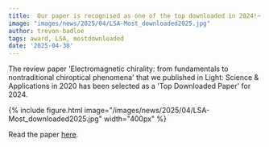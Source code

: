 ```yaml
---
title:  Our paper is recognised as one of the top downloaded in 2024!~
image: "images/news/2025/04/LSA-Most_downloaded2025.jpg"
author: trevon-badloe
tags: award, LSA, mostdownloaded
date: '2025-04-30'
---
```


The review paper 'Electromagnetic chirality: from fundamentals to nontraditional chiroptical phenomena' that we published in Light: Science & Applications in 2020 has been selected as a 'Top Downloaded Paper' for 2024.

{%
  include figure.html
  image="/images/news/2025/04/LSA-Most_downloaded2025.jpg"
  width="400px"
%}

<p>Read the paper <a href="https://www.nature.com/articles/s41377-020-00367-8" target="_blank">here</a>.</p>
